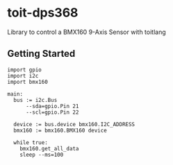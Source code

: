 # toit-dps368
Library to control a BMX160 9-Axis Sensor with toitlang

## Getting Started
```
import gpio
import i2c
import bmx160

main:
  bus := i2c.Bus
      --sda=gpio.Pin 21
      --scl=gpio.Pin 22

  device := bus.device bmx160.I2C_ADDRESS
  bmx160 := bmx160.BMX160 device

  while true:
    bmx160.get_all_data
    sleep --ms=100
```